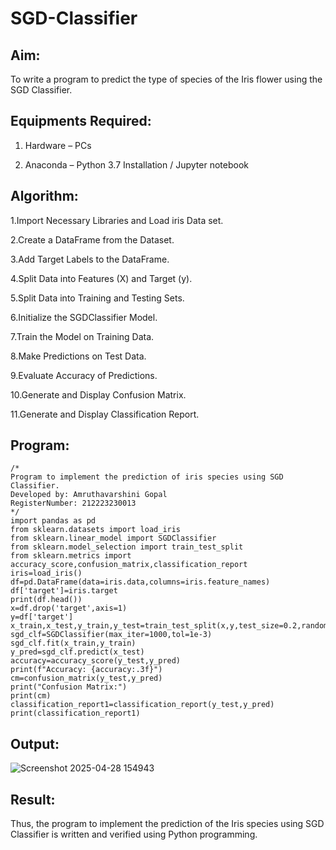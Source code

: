 # SGD-Classifier

## Aim:

To write a program to predict the type of species of the Iris flower using the SGD Classifier.

## Equipments Required:

1. Hardware – PCs

2. Anaconda – Python 3.7 Installation / Jupyter notebook

## Algorithm:

1.Import Necessary Libraries and Load iris Data set.

2.Create a DataFrame from the Dataset.

3.Add Target Labels to the DataFrame.

4.Split Data into Features (X) and Target (y).

5.Split Data into Training and Testing Sets.

6.Initialize the SGDClassifier Model.

7.Train the Model on Training Data.

8.Make Predictions on Test Data.

9.Evaluate Accuracy of Predictions.

10.Generate and Display Confusion Matrix.

11.Generate and Display Classification Report.

## Program:
```
/*
Program to implement the prediction of iris species using SGD Classifier.
Developed by: Amruthavarshini Gopal
RegisterNumber: 212223230013 
*/
import pandas as pd
from sklearn.datasets import load_iris
from sklearn.linear_model import SGDClassifier
from sklearn.model_selection import train_test_split
from sklearn.metrics import accuracy_score,confusion_matrix,classification_report
iris=load_iris()
df=pd.DataFrame(data=iris.data,columns=iris.feature_names)
df['target']=iris.target
print(df.head())
x=df.drop('target',axis=1)
y=df['target']
x_train,x_test,y_train,y_test=train_test_split(x,y,test_size=0.2,random_state=42)
sgd_clf=SGDClassifier(max_iter=1000,tol=1e-3)
sgd_clf.fit(x_train,y_train)
y_pred=sgd_clf.predict(x_test)
accuracy=accuracy_score(y_test,y_pred)
print(f"Accuracy: {accuracy:.3f}")
cm=confusion_matrix(y_test,y_pred)
print("Confusion Matrix:")
print(cm)
classification_report1=classification_report(y_test,y_pred)
print(classification_report1)
```

## Output:

![Screenshot 2025-04-28 154943](https://github.com/user-attachments/assets/bf688a8e-e85d-4698-b517-77d31c9d7b2c)

## Result:

Thus, the program to implement the prediction of the Iris species using SGD Classifier is written and verified using Python programming.
